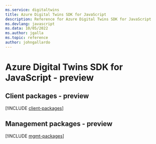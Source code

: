 ```yaml
---
ms.service: digitaltwins
title: Azure Digital Twins SDK for JavaScript
description: Reference for Azure Digital Twins SDK for JavaScript
ms.devlang: javascript
ms.data: 10/05/2022
ms.author: jgalla
ms.topic: reference
author: johngallardo
---
```

# Azure Digital Twins SDK for JavaScript - preview

## Client packages - preview
[!INCLUDE [client-packages](digital-twins-client-index.md)]
## Management packages - preview
[!INCLUDE [mgmt-packages](digital-twins-mgmt-index.md)]